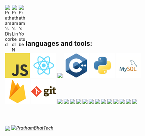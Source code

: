 <a href="https://discord.com/users/857211350043852830">
  <img align="left" alt="Pratham's Discord" width="22px" src="https://raw.githubusercontent.com/peterthehan/peterthehan/master/assets/discord.svg" />
</a>
<a href="https://www.linkedin.com/in/pratham-bhat-176b34202/">
  <img align="left" alt="Pratham's LinkedIN" width="22px" src="https://raw.githubusercontent.com/peterthehan/peterthehan/master/assets/linkedin.svg" />
</a>
<a href="https://www.youtube.com/@pbtronics6682">
  <img align="left" alt="Pratham's Youtube" width="22px" src="https://raw.githubusercontent.com/peterthehan/peterthehan/master/assets/youtube.svg" />
</a>

<br><br><br><br>

## languages and tools:
<link rel="stylesheet" href="https://cdn.jsdelivr.net/gh/devicons/devicon@v2.15.1/devicon.min.css">


<code><img height="80" src="https://raw.githubusercontent.com/github/explore/80688e429a7d4ef2fca1e82350fe8e3517d3494d/topics/javascript/javascript.png"></code>
<code><img height="80" src="https://raw.githubusercontent.com/github/explore/80688e429a7d4ef2fca1e82350fe8e3517d3494d/topics/react/react.png"></code>
<code><img height="80" src="https://cdn.jsdelivr.net/gh/devicons/devicon/icons/c/c-original.svg" /></code>
<code><img height="80" src="https://raw.githubusercontent.com/github/explore/80688e429a7d4ef2fca1e82350fe8e3517d3494d/topics/cpp/cpp.png"></code>
<code><img height="80" src="https://raw.githubusercontent.com/github/explore/80688e429a7d4ef2fca1e82350fe8e3517d3494d/topics/python/python.png"></code>
<code><img height="80" src="https://raw.githubusercontent.com/github/explore/80688e429a7d4ef2fca1e82350fe8e3517d3494d/topics/mysql/mysql.png"></code>
<code><img height="80" src="https://raw.githubusercontent.com/github/explore/80688e429a7d4ef2fca1e82350fe8e3517d3494d/topics/firebase/firebase.png"></code>
<code><img height="80" src="https://raw.githubusercontent.com/github/explore/80688e429a7d4ef2fca1e82350fe8e3517d3494d/topics/git/git.png"></code>
<i class=mongodb-original-wordmark.svg>
<code><img height="80" src="https://cdn.jsdelivr.net/gh/devicons/devicon/icons/arduino/arduino-original-wordmark.svg" style="background-color:white;" /></code>
<code><img height="80" src="https://cdn.jsdelivr.net/gh/devicons/devicon/icons/java/java-original-wordmark.svg" style="background-color:white;" /></code>
<code><img height="80" src="https://cdn.jsdelivr.net/gh/devicons/devicon/icons/bash/bash-plain.svg" style="background-color:white;" /></code>
<code><img height="80" src="https://cdn.jsdelivr.net/gh/devicons/devicon/icons/flask/flask-original-wordmark.svg" /></code>
<code><img height="80" src="https://cdn.jsdelivr.net/gh/devicons/devicon/icons/git/git-original-wordmark.svg" /></code>
<code><img height="80" src="https://cdn.jsdelivr.net/gh/devicons/devicon/icons/jupyter/jupyter-original-wordmark.svg" /></code>
<code><img height="80" src="https://cdn.jsdelivr.net/gh/devicons/devicon/icons/linux/linux-original.svg" /></code>
<code><img height="80" src="https://cdn.jsdelivr.net/gh/devicons/devicon/icons/markdown/markdown-original.svg" /></code>
<code><img height="80" src="https://cdn.jsdelivr.net/gh/devicons/devicon/icons/raspberrypi/raspberrypi-original-wordmark.svg" /></code>
<code><img height="80" src="https://cdn.jsdelivr.net/gh/devicons/devicon/icons/spring/spring-original-wordmark.svg" /></code>
<code><img height="80" src="https://cdn.jsdelivr.net/gh/devicons/devicon/icons/tensorflow/tensorflow-original-wordmark.svg" /></code>
<code><img height="80" src="https://cdn.jsdelivr.net/gh/devicons/devicon/icons/opencv/opencv-original-wordmark.svg" /></code>
<code><img height="80" src="https://cdn.jsdelivr.net/gh/devicons/devicon/icons/anaconda/anaconda-original-wordmark.svg" /></code>
  
<br><br><br>
<a href="https://github.com/PrathamBhatTech/PrathamBhatTech">
  <img align="center" src="https://github-readme-stats.vercel.app/api/top-langs/?username=PrathamBhatTech&hide=java,html,tex&title_color=ffffff&text_color=c9cacc&icon_color=2bbc8a&bg_color=1d1f21&langs_count=3" />
  <img src="https://github-readme-stats.vercel.app/api?username=PrathamBhatTech&show_icons=true&theme=gotham" alt="PrathamBhatTech" />
</a>
